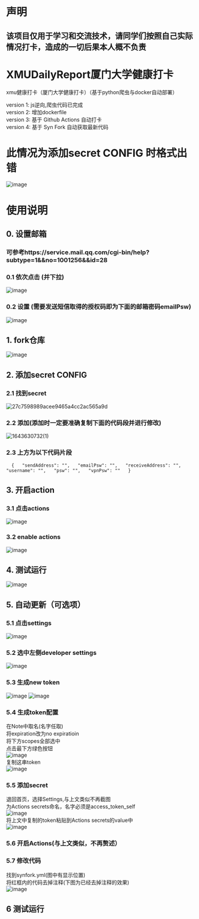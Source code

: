 # 声明    
## 该项目仅用于学习和交流技术，请同学们按照自己实际情况打卡，造成的一切后果本人概不负责  
# XMUDailyReport厦门大学健康打卡
xmu健康打卡（厦门大学健康打卡）（基于python爬虫与docker自动部署）

version 1: js逆向,爬虫代码已完成  
version 2: 增加dockerfile  
version 3: 基于 Github Actions 自动打卡  
version 4: 基于 Syn Fork 自动获取最新代码  

# 此情况为添加secret  CONFIG 时格式出错
![image](https://user-images.githubusercontent.com/68174279/151790352-94bf281a-8a57-454a-af5a-dc037d97ea4d.png)


# 使用说明  
## 0. 设置邮箱  
### 可参考https://service.mail.qq.com/cgi-bin/help?subtype=1&&no=1001256&&id=28  
### 0.1 依次点击  (并下拉)  
![image](https://user-images.githubusercontent.com/68174279/149703183-a94db2e0-0ce9-43f4-a738-b60c5995698d.png)  
### 0.2 设置  (需要发送短信取得的授权码即为下面的邮箱密码emailPsw)
![image](https://user-images.githubusercontent.com/68174279/149703272-ebd284b6-a377-4c7f-9859-90f4819f2a76.png)  

## 1. fork仓库  
![image](https://user-images.githubusercontent.com/68174279/149883079-3944ff23-4cbe-42e6-988e-f0fddc136b42.png)  
## 2. 添加secret  CONFIG  
### 2.1 找到secret  
![27c7598989acee9465a4cc2ac565a9d](https://user-images.githubusercontent.com/68174279/149702401-d6e58fab-7abb-483a-8136-60ef7bc82455.png)  
### 2.2 添加(添加时一定要准确复制下面的代码段并进行修改)  
![1643630732(1)](https://user-images.githubusercontent.com/68174279/151791020-bfc3600c-51b2-4242-9e17-c9181c2ad9c4.png)  

### 2.3 上方为以下代码片段
`  
{  
  "sendAddress": "",  
  "emailPsw": "",  
  "receiveAddress": "",  
  "username": "",  
  "psw": "",  
  "vpnPsw": ""  
}  
`
## 3. 开启action  
### 3.1 点击actions  
![image](https://user-images.githubusercontent.com/68174279/149702479-75bf2b14-36e1-4bbd-a611-f43a262c233d.png)  

### 3.2 enable actions  
![image](https://user-images.githubusercontent.com/68174279/149702683-3621181f-d007-47c1-9bfe-7e9090376c8f.png)

## 4. 测试运行  
![image](https://user-images.githubusercontent.com/68174279/149702965-48cae795-2d47-4db0-8060-fb46b6fe660f.png)

## 5. 自动更新（可选项）
### 5.1 点击settings
![image](https://user-images.githubusercontent.com/61792863/172390223-dcf2a71c-d3c6-4864-bd9d-ffd1944dfff8.png)

### 5.2 选中左侧developer settings
![image](https://user-images.githubusercontent.com/61792863/172390523-a6dee0ae-c4b2-431c-86b1-d589ae26642a.png)

### 5.3 生成new token
![image](https://user-images.githubusercontent.com/61792863/172390639-72b6fed7-6621-4c6a-bfa6-22cd932fa9cf.png)
![image](https://user-images.githubusercontent.com/61792863/172390721-7c023700-fdea-4eda-b8da-e73771c10364.png)

### 5.4 生成token配置  
在Note中取名(名字任取)  
将expiration改为no expiratioin  
将下方scopes全部选中  
点击最下方绿色按钮  
![image](https://user-images.githubusercontent.com/61792863/172391338-15cd9225-8517-4bbf-b76b-52e416b0c1e7.png)  
复制这串token  
![image](https://user-images.githubusercontent.com/61792863/172393419-2c073ef3-ca09-4390-9241-c4393594b95e.png)  


### 5.5 添加secret  
退回首页，选择Settings,与上文类似不再截图  
为Actions secrets命名，名字必须是access_token_self  
![image](https://user-images.githubusercontent.com/61792863/172392824-083c5141-3d5b-4ea1-b02a-92dd6dc255c0.png)  
将上文中复制的token粘贴到Actions secrets的value中  
![image](https://user-images.githubusercontent.com/61792863/172393785-3a4b0b25-f808-4cf8-a765-658122d2a7d8.png)  

### 5.6 开启Actions(与上文类似，不再赘述）  

### 5.7 修改代码  
找到synfork.yml(图中有显示位置)  
将红框内的代码去掉注释(下图为已经去掉注释的效果)  
![image](https://user-images.githubusercontent.com/61792863/172394595-18c41861-3caf-488b-b253-383ad3f5c495.png)  

## 6 测试运行  




